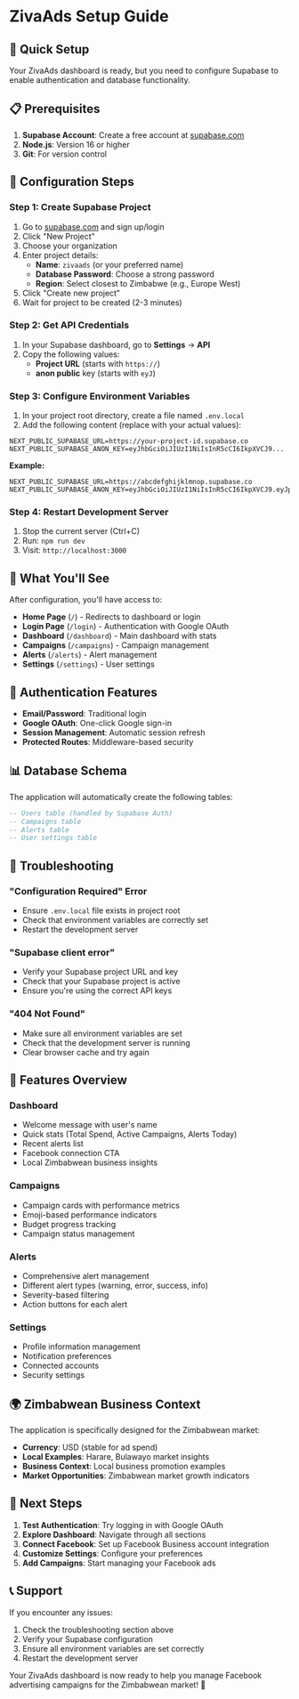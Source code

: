 # ZivaAds Setup Guide

## 🚀 Quick Setup

Your ZivaAds dashboard is ready, but you need to configure Supabase to enable authentication and database functionality.

## 📋 Prerequisites

1. **Supabase Account**: Create a free account at [supabase.com](https://supabase.com)
2. **Node.js**: Version 16 or higher
3. **Git**: For version control

## 🔧 Configuration Steps

### Step 1: Create Supabase Project

1. Go to [supabase.com](https://supabase.com) and sign up/login
2. Click "New Project"
3. Choose your organization
4. Enter project details:
   - **Name**: `zivaads` (or your preferred name)
   - **Database Password**: Choose a strong password
   - **Region**: Select closest to Zimbabwe (e.g., Europe West)
5. Click "Create new project"
6. Wait for project to be created (2-3 minutes)

### Step 2: Get API Credentials

1. In your Supabase dashboard, go to **Settings** → **API**
2. Copy the following values:
   - **Project URL** (starts with `https://`)
   - **anon public** key (starts with `eyJ`)

### Step 3: Configure Environment Variables

1. In your project root directory, create a file named `.env.local`
2. Add the following content (replace with your actual values):

```env
NEXT_PUBLIC_SUPABASE_URL=https://your-project-id.supabase.co
NEXT_PUBLIC_SUPABASE_ANON_KEY=eyJhbGciOiJIUzI1NiIsInR5cCI6IkpXVCJ9...
```

**Example:**
```env
NEXT_PUBLIC_SUPABASE_URL=https://abcdefghijklmnop.supabase.co
NEXT_PUBLIC_SUPABASE_ANON_KEY=eyJhbGciOiJIUzI1NiIsInR5cCI6IkpXVCJ9.eyJpc3MiOiJzdXBhYmFzZSIsInJlZiI6ImFiY2RlZmdoaWprbG1ub3AiLCJyb2xlIjoiYW5vbiIsImlhdCI6MTYzNDU2Nzg5MCwiZXhwIjoxOTUwMTQzODkwfQ.example
```

### Step 4: Restart Development Server

1. Stop the current server (Ctrl+C)
2. Run: `npm run dev`
3. Visit: `http://localhost:3000`

## 🎯 What You'll See

After configuration, you'll have access to:

- **Home Page** (`/`) - Redirects to dashboard or login
- **Login Page** (`/login`) - Authentication with Google OAuth
- **Dashboard** (`/dashboard`) - Main dashboard with stats
- **Campaigns** (`/campaigns`) - Campaign management
- **Alerts** (`/alerts`) - Alert management
- **Settings** (`/settings`) - User settings

## 🔐 Authentication Features

- **Email/Password**: Traditional login
- **Google OAuth**: One-click Google sign-in
- **Session Management**: Automatic session refresh
- **Protected Routes**: Middleware-based security

## 📊 Database Schema

The application will automatically create the following tables:

```sql
-- Users table (handled by Supabase Auth)
-- Campaigns table
-- Alerts table
-- User settings table
```

## 🚨 Troubleshooting

### "Configuration Required" Error
- Ensure `.env.local` file exists in project root
- Check that environment variables are correctly set
- Restart the development server

### "Supabase client error"
- Verify your Supabase project URL and key
- Check that your Supabase project is active
- Ensure you're using the correct API keys

### "404 Not Found"
- Make sure all environment variables are set
- Check that the development server is running
- Clear browser cache and try again

## 📱 Features Overview

### Dashboard
- Welcome message with user's name
- Quick stats (Total Spend, Active Campaigns, Alerts Today)
- Recent alerts list
- Facebook connection CTA
- Local Zimbabwean business insights

### Campaigns
- Campaign cards with performance metrics
- Emoji-based performance indicators
- Budget progress tracking
- Campaign status management

### Alerts
- Comprehensive alert management
- Different alert types (warning, error, success, info)
- Severity-based filtering
- Action buttons for each alert

### Settings
- Profile information management
- Notification preferences
- Connected accounts
- Security settings

## 🌍 Zimbabwean Business Context

The application is specifically designed for the Zimbabwean market:

- **Currency**: USD (stable for ad spend)
- **Local Examples**: Harare, Bulawayo market insights
- **Business Context**: Local business promotion examples
- **Market Opportunities**: Zimbabwean market growth indicators

## 🎉 Next Steps

1. **Test Authentication**: Try logging in with Google OAuth
2. **Explore Dashboard**: Navigate through all sections
3. **Connect Facebook**: Set up Facebook Business account integration
4. **Customize Settings**: Configure your preferences
5. **Add Campaigns**: Start managing your Facebook ads

## 📞 Support

If you encounter any issues:

1. Check the troubleshooting section above
2. Verify your Supabase configuration
3. Ensure all environment variables are set correctly
4. Restart the development server

Your ZivaAds dashboard is now ready to help you manage Facebook advertising campaigns for the Zimbabwean market! 🚀 